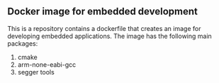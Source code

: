 ## Docker image for embedded development

This is a repository contains a dockerfile that creates an image for developing embedded applications. The image has the following main packages:

1. cmake
2. arm-none-eabi-gcc
3. segger tools